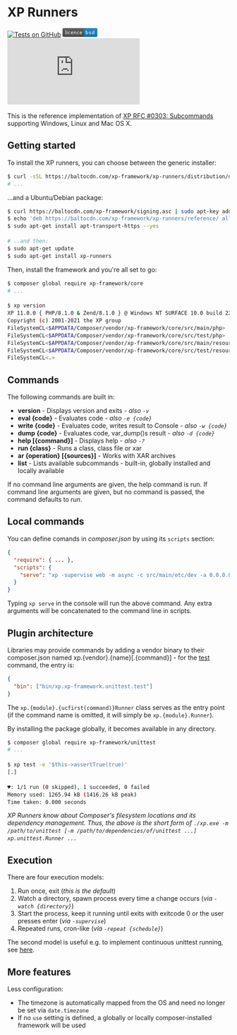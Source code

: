 XP Runners
==========
[![Tests on GitHub](https://github.com/xp-runners/reference/workflows/Tests/badge.svg)](https://github.com/xp-runners/reference/actions)
[![BSD License](https://raw.githubusercontent.com/xp-framework/web/master/static/licence-bsd.png)](https://github.com/xp-runners/reference/blob/master/LICENSE.md)
[![Balto](https://badgen.net/https/xp.baltorepo.com/xp-runners/badge/repos.json)](https://xp.baltorepo.com/xp-runners/)

This is the reference implementation of [XP RFC #0303: Subcommands](https://github.com/xp-framework/rfc/issues/303) supporting Windows, Linux and Mac OS X.

Getting started
---------------
To install the XP runners, you can choose between the generic installer:

```sh
$ curl -sSL https://baltocdn.com/xp-framework/xp-runners/distribution/downloads/i/installer/setup-8.6.1.sh | sh
# ...
```

...and a Ubuntu/Debian package:

```sh
$ curl https://baltocdn.com/xp-framework/signing.asc | sudo apt-key add -
$ echo 'deb https://baltocdn.com/xp-framework/xp-runners/reference/ all main' | sudo tee -a /etc/apt/sources.list.d/xp.list
$ sudo apt-get install apt-transport-https --yes

# ..and then:
$ sudo apt-get update
$ sudo apt-get install xp-runners
```

Then, install the framework and you're all set to go:

```sh
$ composer global require xp-framework/core
# ...

$ xp version
XP 11.0.0 { PHP/8.1.0 & Zend/8.1.0 } @ Windows NT SURFACE 10.0 build 22000 (Windows 10) AMD64
Copyright (c) 2001-2021 the XP group
FileSystemCL<$APPDATA/Composer/vendor/xp-framework/core/src/main/php>
FileSystemCL<$APPDATA/Composer/vendor/xp-framework/core/src/test/php>
FileSystemCL<$APPDATA/Composer/vendor/xp-framework/core/src/main/resources>
FileSystemCL<$APPDATA/Composer/vendor/xp-framework/core/src/test/resources>
FileSystemCL<.>
```

Commands
--------
The following commands are built in:

* **version** - Displays version and exits - *also `-v`*
* **eval {code}** - Evaluates code - *also `-e {code}`*
* **write {code}** - Evaluates code, writes result to Console - *also `-w {code}`*
* **dump {code}** - Evaluates code, var_dump()s result - *also `-d {code}`*
* **help [{command}]** - Displays help - *also `-?`*
* **run {class}** - Runs a class, class file or xar
* **ar {operation} [{sources}]** - Works with XAR archives
* **list** - Lists available subcommands - built-in, globally installed and locally available

If no command line arguments are given, the help command is run. If command line arguments are given, but no command is passed, the command defaults to *run*.

Local commands
--------------
You can define comands in *composer.json* by using its `scripts` section:

```json
{
  "require": { ... },
  "scripts": {
    "serve": "xp -supervise web -m async -c src/main/etc/dev -a 0.0.0.0:80 com.example.App"
  }
}
```

Typing `xp serve` in the console will run the above command. Any extra arguments will be concatenated to the command line in scripts.

Plugin architecture
-------------------
Libraries may provide commands by adding a vendor binary to their composer.json named xp.{vendor}.{name}[.{command}] - for the [test](https://github.com/xp-framework/unittest/blob/master/bin/xp.xp-framework.unittest.test) command, the entry is:

```json
{
  "bin": ["bin/xp.xp-framework.unittest.test"]
}
```

The `xp.{module}.{ucfirst(command)}Runner` class serves as the entry point (if the command name is omitted, it will simply be `xp.{module}.Runner`).

By installing the package globally, it becomes available in any directory.

```sh
$ composer global require xp-framework/unittest
# ...

$ xp test -e '$this->assertTrue(true)'
[.]

♥: 1/1 run (0 skipped), 1 succeeded, 0 failed
Memory used: 1265.94 kB (1416.26 kB peak)
Time taken: 0.000 seconds
```

*XP Runners know about Composer's filesystem locations and its dependency management. Thus, the above is the short form of `./xp.exe -m /path/to/unittest [-m /path/to/dependencies/of/unittest ...] xp.unittest.Runner ...`*

Execution
---------
There are four execution models:

1. Run once, exit (*this is the default*)
2. Watch a directory, spawn process every time a change occurs (*via `-watch {directory}`*)
3. Start the process, keep it running until exits with exitcode 0 or the user presses enter (*via `-supervise`*)
4. Repeated runs, cron-like (*via `-repeat {schedule}`*)

The second model is useful e.g. to implement continuous unittest running, see [here](https://github.com/xp-framework/xp-runners/pull/24).

More features
-------------
Less configuration:

* The timezone is automatically mapped from the OS and need no longer be set via `date.timezone`
* If no `use` setting is defined, a globally or locally composer-installed framework will be used
